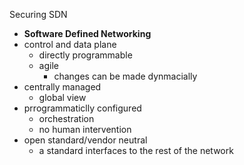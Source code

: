 Securing SDN

* **Software Defined Networking**
* control and data plane
	* directly programmable 
	* agile 
		* changes can be made dynmacially 
* centrally managed 
	* global view 
* prrogrammaticlly configured 
	* orchestration 
	* no human intervention
* open standard/vendor neutral
	* a standard interfaces to the rest of the network